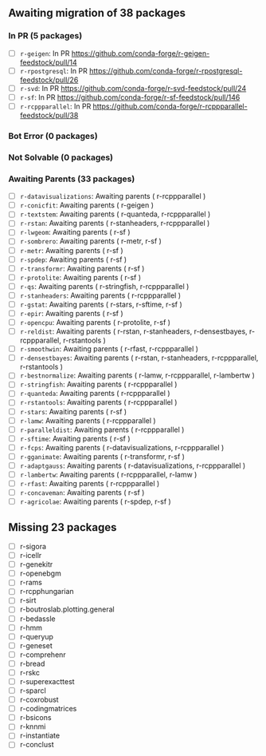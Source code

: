## Awaiting migration of 38 packages ##
### In PR (5 packages) ###
- [ ] `r-geigen`: In PR https://github.com/conda-forge/r-geigen-feedstock/pull/14
- [ ] `r-rpostgresql`: In PR https://github.com/conda-forge/r-rpostgresql-feedstock/pull/26
- [ ] `r-svd`: In PR https://github.com/conda-forge/r-svd-feedstock/pull/24
- [ ] `r-sf`: In PR https://github.com/conda-forge/r-sf-feedstock/pull/146
- [ ] `r-rcppparallel`: In PR https://github.com/conda-forge/r-rcppparallel-feedstock/pull/38
### Bot Error (0 packages) ###
### Not Solvable (0 packages) ###
### Awaiting Parents (33 packages) ###
- [ ] `r-datavisualizations`: Awaiting parents ( r-rcppparallel )
- [ ] `r-conicfit`: Awaiting parents ( r-geigen )
- [ ] `r-textstem`: Awaiting parents ( r-quanteda, r-rcppparallel )
- [ ] `r-rstan`: Awaiting parents ( r-stanheaders, r-rcppparallel )
- [ ] `r-lwgeom`: Awaiting parents ( r-sf )
- [ ] `r-sombrero`: Awaiting parents ( r-metr, r-sf )
- [ ] `r-metr`: Awaiting parents ( r-sf )
- [ ] `r-spdep`: Awaiting parents ( r-sf )
- [ ] `r-transformr`: Awaiting parents ( r-sf )
- [ ] `r-protolite`: Awaiting parents ( r-sf )
- [ ] `r-qs`: Awaiting parents ( r-stringfish, r-rcppparallel )
- [ ] `r-stanheaders`: Awaiting parents ( r-rcppparallel )
- [ ] `r-gstat`: Awaiting parents ( r-stars, r-sftime, r-sf )
- [ ] `r-epir`: Awaiting parents ( r-sf )
- [ ] `r-opencpu`: Awaiting parents ( r-protolite, r-sf )
- [ ] `r-reldist`: Awaiting parents ( r-rstan, r-stanheaders, r-densestbayes, r-rcppparallel, r-rstantools )
- [ ] `r-smoothwin`: Awaiting parents ( r-rfast, r-rcppparallel )
- [ ] `r-densestbayes`: Awaiting parents ( r-rstan, r-stanheaders, r-rcppparallel, r-rstantools )
- [ ] `r-bestnormalize`: Awaiting parents ( r-lamw, r-rcppparallel, r-lambertw )
- [ ] `r-stringfish`: Awaiting parents ( r-rcppparallel )
- [ ] `r-quanteda`: Awaiting parents ( r-rcppparallel )
- [ ] `r-rstantools`: Awaiting parents ( r-rcppparallel )
- [ ] `r-stars`: Awaiting parents ( r-sf )
- [ ] `r-lamw`: Awaiting parents ( r-rcppparallel )
- [ ] `r-paralleldist`: Awaiting parents ( r-rcppparallel )
- [ ] `r-sftime`: Awaiting parents ( r-sf )
- [ ] `r-fcps`: Awaiting parents ( r-datavisualizations, r-rcppparallel )
- [ ] `r-gganimate`: Awaiting parents ( r-transformr, r-sf )
- [ ] `r-adaptgauss`: Awaiting parents ( r-datavisualizations, r-rcppparallel )
- [ ] `r-lambertw`: Awaiting parents ( r-rcppparallel, r-lamw )
- [ ] `r-rfast`: Awaiting parents ( r-rcppparallel )
- [ ] `r-concaveman`: Awaiting parents ( r-sf )
- [ ] `r-agricolae`: Awaiting parents ( r-spdep, r-sf )
## Missing 23 packages ##
- [ ] r-sigora
- [ ] r-icellr
- [ ] r-genekitr
- [ ] r-openebgm
- [ ] r-rams
- [ ] r-rcpphungarian
- [ ] r-sirt
- [ ] r-boutroslab.plotting.general
- [ ] r-bedassle
- [ ] r-hmm
- [ ] r-queryup
- [ ] r-geneset
- [ ] r-comprehenr
- [ ] r-bread
- [ ] r-rskc
- [ ] r-superexacttest
- [ ] r-sparcl
- [ ] r-coxrobust
- [ ] r-codingmatrices
- [ ] r-bsicons
- [ ] r-knnmi
- [ ] r-instantiate
- [ ] r-conclust
